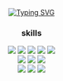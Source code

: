 <div align="center">
 <div  style={display: flex; flex-direction: column; align-items: center;}>
 <a href="https://git.io/typing-svg">
 <img src="https://readme-typing-svg.demolab.com?font=Handjet&weight=600&size=50&duration=3500&pause=3000&color=46A0F7&center=true&vCenter=true&width=435&height=100&lines=Hello%2C+I'm+miji+%F0%9F%99%82" alt="Typing SVG" />
 </a>
     
### skills
<div style={display: flex; flex-direction: column;}>

   <div style={display: flex;}>
        <img src="https://img.shields.io/badge/Next.Js-000000?style=flat&logo=Next.Js&logoColor=white"/>
        <img src="https://img.shields.io/badge/React-61DAFB?style=flat&logo=React&logoColor=white"/>
        <img src="https://img.shields.io/badge/Recoil-3578E5?style=flat&logo=Recoil&logoColor=white"/>
        <img src="https://img.shields.io/badge/styledcomponents-DB7093?style=flat&logo=styledcomponents&logoColor=white"/>
        <img src="https://img.shields.io/badge/Vercel-000000?style=flat&logo=Vercel&logoColor=white"/>
   </div>
   <div style={display: flex;}>
        <img src="https://img.shields.io/badge/Node.Js-339933?style=flat&logo=Node.Js&logoColor=white"/>
        <img src="https://img.shields.io/badge/Vue.js-4FC08D?style=flat&logo=Vue.js&logoColor=white"/>
        <img src="https://img.shields.io/badge/Axios-5A29E4?style=flat&logo=Axios&logoColor=white"/>
   </div>
   <div style={display: flex;}>
        <img src="https://img.shields.io/badge/Javascript-F7DF1E?style=flat&logo=Javascript&logoColor=white"/>
        <img src="https://img.shields.io/badge/Html-E34F26?style=flat&logo=HTML&logoColor=white"/>
        <img src="https://img.shields.io/badge/Css-1572B6?style=flat&logo=CSS&logoColor=white"/>
   </div>
 </div>
 </div>
</div>

<!--
**miji7575/miji7575** is a ✨ _special_ ✨ repository because its `README.md` (this file) appears on your GitHub profile.

Here are some ideas to get you started:

- 🔭 I’m currently working on ...
- 🌱 I’m currently learning ...
- 👯 I’m looking to collaborate on ...
- 🤔 I’m looking for help with ...
- 💬 Ask me about ...
- 📫 How to reach me: ...
- 😄 Pronouns: ...
- ⚡ Fun fact: ...
-->
